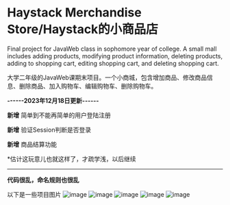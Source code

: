 # Haystack Merchandise Store/Haystack的小商品店
Final project for JavaWeb class in sophomore year of college. A small mall includes adding products, modifying product information, deleting products, adding to shopping cart, editing shopping cart, and deleting shopping cart.

大学二年级的JavaWeb课期末项目。一个小商城，包含增加商品、修改商品信息、删除商品、加入购物车、编辑购物车、删除购物车。

**------2023年12月18日更新------**

**新增** 简单到不能再简单的用户登陆注册

**新增** 验证Session判断是否登录

**新增** 商品结算功能

*估计这玩意儿也就这样了，才疏学浅，以后继续

------------------------------

**代码很乱，命名规则也很乱**


以下是一些项目图片
![image](https://github.com/haystack666/HaystackMerchandiseStore/assets/56021097/ede85c19-a997-4f68-8a34-f3627b1e0b38)
![image](https://github.com/haystack666/HaystackMerchandiseStore/assets/56021097/dc134410-bd17-42ae-9863-174b5ef81c90)
![image](https://github.com/haystack666/HaystackMerchandiseStore/assets/56021097/7656e740-01e7-4132-9541-c0b2c306024e)
![image](https://github.com/haystack666/HaystackMerchandiseStore/assets/56021097/6dc6ada6-1e95-4a9f-bf9a-54e76bdeccfe)
![image](https://github.com/haystack666/HaystackMerchandiseStore/assets/56021097/dc1d04e2-270f-4654-a2c7-86fe48bd88c4)

